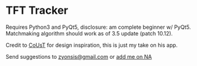 # TFT Tracker

Requires Python3 and PyQt5, disclosure: am complete beginner w/ PyQt5. Matchmaking algorithm should work as of 3.5 update (patch 10.12).

Credit to [CoUsT](https://tfthub.online/) for design inspiration, this is just my take on his app. 

Send suggestions to zyonsis@gmail.com or [add me on NA](https://lolchess.gg/profile/na/zyonsis)

